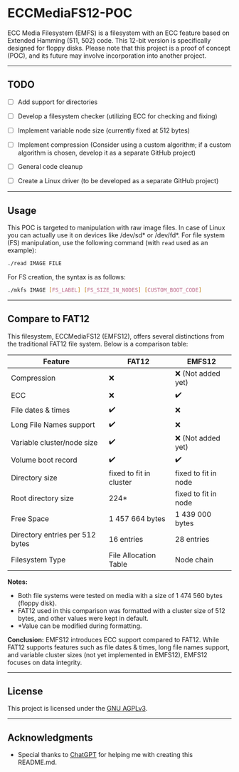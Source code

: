 # ECCMediaFS12-POC

ECC Media Filesystem (EMFS) is a filesystem with an ECC feature based on Extended Hamming (511, 502) code. This 12-bit version is specifically designed for floppy disks. Please note that this project is a proof of concept (POC), and its future may involve incorporation into another project.

---

## TODO

- [ ] Add support for directories
- [ ] Develop a filesystem checker (utilizing ECC for checking and fixing)
- [ ] Implement variable node size (currently fixed at 512 bytes)
- [ ] Implement compression (Consider using a custom algorithm; if a custom algorithm is chosen, develop it as a separate GitHub project)
- [ ] General code cleanup
- [ ] Create a Linux driver (to be developed as a separate GitHub project)


---

## Usage

This POC is targeted to manipulation with raw image files. In case of Linux you can actually use it on devices like /dev/sd* or /dev/fd*.
For file system (FS) manipulation, use the following command (with `read` used as an example):
```bash
./read IMAGE FILE
```
For FS creation, the syntax is as follows:
```bash
./mkfs IMAGE [FS_LABEL] [FS_SIZE_IN_NODES] [CUSTOM_BOOT_CODE]
```

---

## Compare to FAT12

This filesystem, ECCMediaFS12 (EMFS12), offers several distinctions from the traditional FAT12 file system. Below is a comparison table:

| Feature                         | FAT12                   | EMFS12               |
| ------------------------------- | ----------------------- | -------------------- |
| Compression                     | ❌                      | ❌ (Not added yet)    |
| ECC                             | ❌                      | ✔️                    |
| File dates & times              | ✔️                      | ❌                    |
| Long File Names support         | ✔️                      | ❌                    |
| Variable cluster/node size      | ✔️                      | ❌ (Not added yet)    |
| Volume boot record              | ✔️                      | ✔️                    |
| Directory size                  | fixed to fit in cluster | fixed to fit in node |
| Root directory size             | 224*                    | fixed to fit in node |
| Free Space                      | 1 457 664 bytes         | 1 439 000 bytes      |
| Directory entries per 512 bytes | 16 entries              | 28 entries           |
| Filesystem Type                 | File Allocation Table   | Node chain           |

**Notes:**
- Both file systems were tested on media with a size of 1 474 560 bytes (floppy disk).
- FAT12 used in this comparison was formatted with a cluster size of 512 bytes, and other values were kept in default.
- *Value can be modified during formatting.

**Conclusion:**
EMFS12 introduces ECC support compared to FAT12. While FAT12 supports features such as file dates & times, long file names support, and variable cluster sizes (not yet implemented in EMFS12), EMFS12 focuses on data integrity.

---

## License

This project is licensed under the [GNU AGPLv3](LICENSE).

---

## Acknowledgments

- Special thanks to [ChatGPT](https://www.openai.com/) for helping me with creating this README.md.
